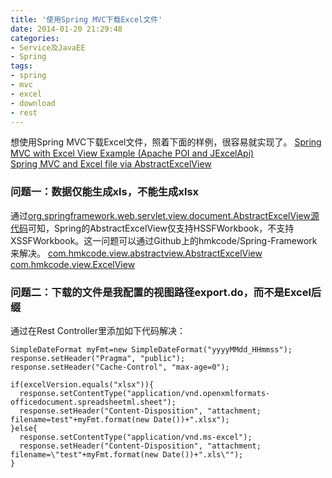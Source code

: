 ```yaml
---
title: '使用Spring MVC下载Excel文件'
date: 2014-01-20 21:29:48
categories: 
- Service及JavaEE
- Spring
tags: 
- spring
- mvc
- excel
- download
- rest
---
```

想使用Spring MVC下载Excel文件，照着下面的样例，很容易就实现了。
[ Spring MVC with Excel View Example (Apache POI and JExcelApi)](http://www.codejava.net/frameworks/spring/spring-mvc-with-excel-view-example-apache-poi-and-jexcelapi)  
[ Spring MVC and Excel file via AbstractExcelView](http://www.mkyong.com/spring-mvc/spring-mvc-export-data-to-excel-file-via-abstractexcelview/)  

### 问题一：数据仅能生成xls，不能生成xlsx
通过[org.springframework.web.servlet.view.document.AbstractExcelView源代码](http://grepcode.com/file/repository.springsource.com/org.springframework/org.springframework.web.servlet/3.2.5/org/springframework/web/servlet/view/AbstractView.java)可知，Spring的AbstractExcelView仅支持HSSFWorkbook，不支持XSSFWorkbook。这一问题可以通过Github上的hmkcode/Spring-Framework来解决。
[ com.hmkcode.view.abstractview.AbstractExcelView](https://github.com/hmkcode/Spring-Framework/blob/master/spring-mvc-json-pdf-xls-excel/src/main/java/com/hmkcode/view/abstractview/AbstractExcelView.java)  
[ com.hmkcode.view.ExcelView](https://github.com/hmkcode/Spring-Framework/blob/master/spring-mvc-json-pdf-xls-excel/src/main/java/com/hmkcode/view/ExcelView.java)  

### 问题二：下载的文件是我配置的视图路径export.do，而不是Excel后缀
通过在Rest Controller里添加如下代码解决：
```
SimpleDateFormat myFmt=new SimpleDateFormat("yyyyMMdd_HHmmss"); 
response.setHeader("Pragma", "public");
response.setHeader("Cache-Control", "max-age=0");

if(excelVersion.equals("xlsx")){
  response.setContentType("application/vnd.openxmlformats-officedocument.spreadsheetml.sheet");
  response.setHeader("Content-Disposition", "attachment; filename=test"+myFmt.format(new Date())+".xlsx");
}else{
  response.setContentType("application/vnd.ms-excel");
  response.setHeader("Content-Disposition", "attachment; filename=\"test"+myFmt.format(new Date())+".xls\"");
}
```
